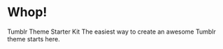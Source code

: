 Whop!
=====

Tumblr Theme Starter Kit
The easiest way to create an awesome Tumblr theme starts here.
